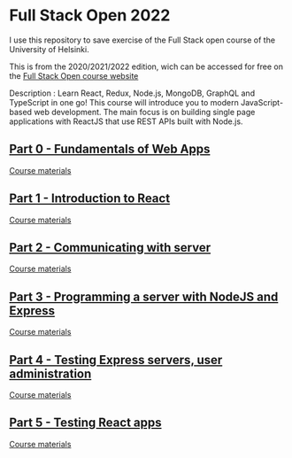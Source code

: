 # Full Stack Open 2022

I use this repository to save exercise of the Full Stack open course of the University of Helsinki.

This is from the 2020/2021/2022 edition, wich can be accessed for free on the [Full Stack Open course website](https://fullstackopen.com/en/)

Description :
Learn React, Redux, Node.js, MongoDB, GraphQL and TypeScript in one go! This course will introduce you to modern JavaScript-based web development. The main focus is on building single page applications with ReactJS that use REST APIs built with Node.js.

## [Part 0 - Fundamentals of Web Apps](./part%200)

[Course materials](https://fullstackopen.com/en/part0)

## [Part 1 - Introduction to React](./part%201)

[Course materials](https://fullstackopen.com/en/part1)

## [Part 2 - Communicating with server](./part%202)

[Course materials](https://fullstackopen.com/en/part2)

## [Part 3 - Programming a server with NodeJS and Express](./part%203)

[Course materials](https://fullstackopen.com/en/part3)

## [Part 4 - Testing Express servers, user administration](./part%204)

[Course materials](https://fullstackopen.com/en/part4)

## [Part 5 - Testing React apps](./part%205)

[Course materials](https://fullstackopen.com/en/part5)
